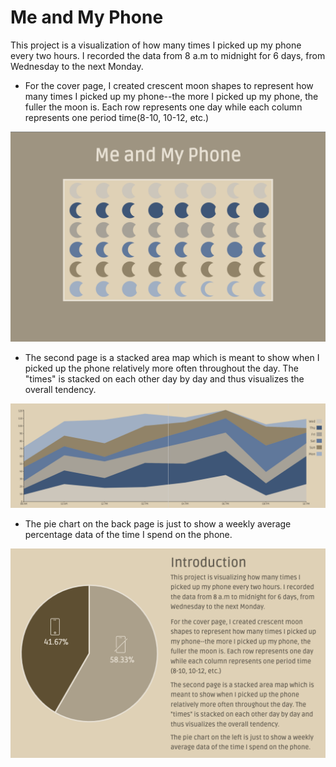 # Me and My Phone
This project is a visualization of how many times I picked up my phone every two hours. I recorded the data from 8 a.m to midnight for 6 days, from Wednesday to the next Monday.

- For the cover page, I created crescent moon shapes to represent how many times I picked up my phone--the more I picked up my phone, the fuller the moon is. Each row represents one day while each column represents one period time(8-10, 10-12, etc.)

![cover page](https://github.com/Roemm/my-cdv-fall19/blob/master/my-work/week5/zine-project/cover-page.png)

- The second page is a stacked area map which is meant to show when I picked up the phone relatively more often throughout the day. The "times" is stacked on each other day by day and thus visualizes the overall tendency.

![middle page](https://github.com/Roemm/my-cdv-fall19/blob/master/my-work/week5/zine-project/middle.png)

- The pie chart on the back page is just to show a weekly average percentage data of the time I spend on the phone.

![back page](https://github.com/Roemm/my-cdv-fall19/blob/master/my-work/week5/zine-project/back-page.png)
